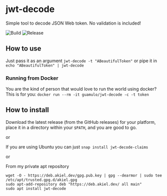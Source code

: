 # jwt-decode

Simple tool to decode JSON Web token. No validation is included!

![Build](https://github.com/jadolg/jwt-decode/workflows/Go/badge.svg)
![Release](https://github.com/jadolg/jwt-decode/workflows/Release/badge.svg)

## How to use

Just pass it as an argument `jwt-decode -t "ABeautifulToken"`
or pipe it in `echo "ABeautifulToken" | jwt-decode`

### Running from Docker

You are the kind of person that would love to run the world using docker? This is for you: `docker run --rm -it guamulo/jwt-decode -c -t token`

## How to install

Download the latest release (from the GitHub releases) for your platform, place it in a directory within your `$PATH`, and you are good to go.

or

If you are using Ubuntu you can just `snap install jwt-decode-claims` 

or

From my private apt repository
```
wget -O - https://deb.akiel.dev/gpg.pub.key | gpg --dearmor | sudo tee /etc/apt/trusted.gpg.d/akiel.gpg
sudo apt-add-repository deb "https://deb.akiel.dev/ all main"
sudo apt install jwt-decode
```
